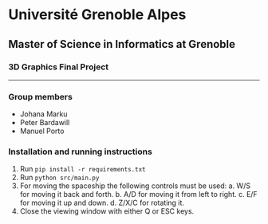 # Université Grenoble Alpes

## Master of Science in Informatics at Grenoble

### 3D Graphics Final Project
---

### Group members
* Johana Marku
* Peter Bardawill
* Manuel Porto

### Installation and running instructions
1. Run `pip install -r requirements.txt`
2. Run `python src/main.py`
4. For moving the spaceship the following controls must be used:
  a. W/S for moving it back and forth.
  b. A/D for moving it from left to right.
  c. E/F for moving it up and down.
  d. Z/X/C for rotating it.
3. Close the viewing window with either Q or ESC keys.
